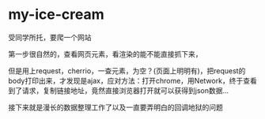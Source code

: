 # my-ice-cream

受同学所托，要爬一个网站

 第一步很自然的，查看网页元素，看渲染的能不能直接抓下来，

但是用上request，cherrio，一查元素，为空？(页面上明明有)，把request的body打印出来，才发现是ajax，应对方法：打开chrome，用Network，终于查看到了请求，复制链接地址，竟然直接浏览器打开就可以获得到json数据...

接下来就是漫长的数据整理工作了以及一直要弄明白的回调地狱的问题 

